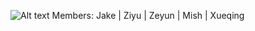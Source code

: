 ![Alt text]([https://github.com/UoB-COMSM0110/2023-group-14/blob/main/Photo1.png](https://github.com/UoB-COMSM0110/2023-group-14/blob/c5b20e8df35e4d565b667c3c8207b89686839ee9/Photos/Photo1.png))
Members: Jake | Ziyu | Zeyun | Mish | Xueqing
